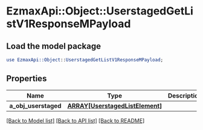 # EzmaxApi::Object::UserstagedGetListV1ResponseMPayload

## Load the model package
```perl
use EzmaxApi::Object::UserstagedGetListV1ResponseMPayload;
```

## Properties
Name | Type | Description | Notes
------------ | ------------- | ------------- | -------------
**a_obj_userstaged** | [**ARRAY[UserstagedListElement]**](UserstagedListElement.md) |  | 

[[Back to Model list]](../README.md#documentation-for-models) [[Back to API list]](../README.md#documentation-for-api-endpoints) [[Back to README]](../README.md)


